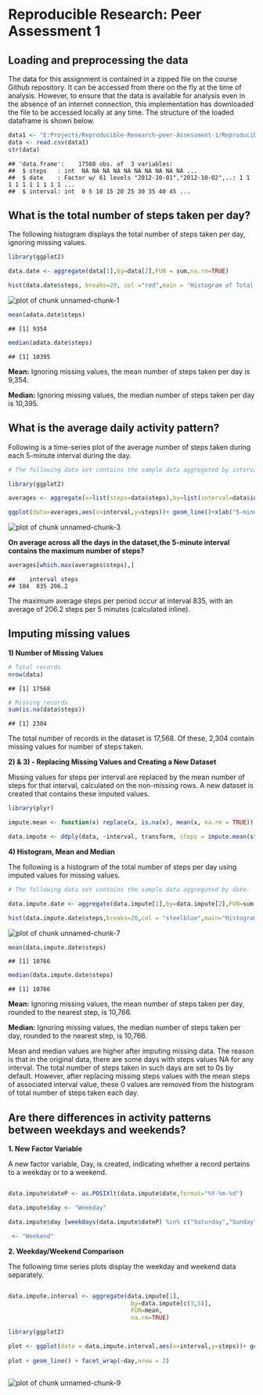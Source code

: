 # Reproducible Research: Peer Assessment 1

## Loading and preprocessing the data

The data for this assignment is contained in a zipped file on the course Github repository.  It can be accessed from there on the fly at the time of analysis.  However, to ensure that the data is available for analysis even in the absence of an internet connection, this implementation has downloaded the file to be accessed locally at any time.  The structure of the loaded dataframe is shown below.

```r
data1 <- "E:Projects/Reproducible-Research-peer-Assessment-1/Reproducible-Research-Peer-Assessment-1/activity.csv"
data <- read.csv(data1)
str(data)

```

```
## 'data.frame':	17568 obs. of  3 variables:
##  $ steps   : int  NA NA NA NA NA NA NA NA NA NA ...
##  $ date    : Factor w/ 61 levels "2012-10-01","2012-10-02",..: 1 1 1 1 1 1 1 1 1 1 ...
##  $ interval: int  0 5 10 15 20 25 30 35 40 45 ...
```

## What is the total number of steps taken per day?

The following histogram displays the total number of steps taken per day, ignoring missing values.

```r
library(ggplot2)

data.date <- aggregate(data[1],by=data[2],FUN = sum,na.rm=TRUE)

hist(data.date$steps, breaks=20, col ="red",main = "Histogram of Total Number of Steps Taken Per Day",xlab="Steps Per Day")

```

![plot of chunk unnamed-chunk-1](./PA1_template_files/figure-html/unnamed-chunk-2.png) 

```r
mean(adata.date$steps)   
```

```
## [1] 9354
```

```r
median(adata.date$steps) 
```

```
## [1] 10395
```

**Mean:** Ignoring missing values, the mean number of steps taken per day is 9,354.

**Median:** Ignoring missing values, the median number of steps taken per day is 10,395.

## What is the average daily activity pattern?
Following is a time-series plot of the average number of steps taken during each 5-minute interval during the day.

```r
# The following data set contains the sample data aggregated by interval.

library(ggplot2)

averages <- aggregate(x=list(steps=data$steps),by=list(interval=data$interval),FUN=mean,na.rm=TRUE)

ggplot(data=averages,aes(x=interval,y=steps))+ geom_line()+xlab("5-minute interval")+ylab("Average number of steps taken")


```

![plot of chunk unnamed-chunk-3](./PA1_template_files/figure-html/unnamed-chunk-3.png) 

**On average across all the days in the dataset,the 5-minute interval contains the maximum number of steps?**


```r
averages[which.max(averages$steps),]
```

```
##    interval steps
## 104  835 206.2
```

The maximum average steps per period occur at interval 835, with an average of 206.2 steps per 5 minutes (calculated inline).

## Imputing missing values

**1) Number of Missing Values**

```r
# Total records
nrow(data)
```

```
## [1] 17568
```

```r
# Missing records
sum(is.na(data$steps))
```

```
## [1] 2304
```
The total number of records in the dataset is 17,568.  Of these, 2,304 contain missing values for number of steps taken.

**2) & 3) - Replacing Missing Values and Creating a New Dataset**

Missing values for steps per interval are replaced by the mean number of steps for that interval, calculated on the non-missing rows.  A new dataset is created that contains these imputed values.

```r
library(plyr)

impute.mean <- function(x) replace(x, is.na(x), mean(x, na.rm = TRUE))

data.impute <- ddply(data, ~interval, transform, steps = impute.mean(steps))
```

**4) Histogram, Mean and Median**

The following is a histogram of the total number of steps per day using imputed values for missing values.

```r
# The following data set contains the sample data aggregated by date.

data.impute.date <- aggregate(data.impute[1],by=data.impute[2],FUN=sum,na.rm=TRUE)

hist(data.impute.date$steps,breaks=20,col = "steelblue",main="Histogram of Total Number of Steps Taken Per Day(Imputed Data)",xlab="Steps Per Day")
```

![plot of chunk unnamed-chunk-7](./PA1_template_files/figure-html/unnamed-chunk-7.png) 

```r
mean(data.impute.date$steps)  
```

```
## [1] 10766
```

```r
median(data.impute.date$steps) 
```

```
## [1] 10766
```

**Mean:** Ignoring missing values, the mean number of steps taken per day, rounded to the nearest step, is 10,766.

**Median:** Ignoring missing values, the median number of steps taken per day, rounded to the nearest step, is 10,766.

Mean and median values are higher after imputing missing data. The reason is that in the original data, there are some days with steps values NA for any interval. The total number of steps taken in such days are set to 0s by default. However, after replacing missing steps values with the mean steps of associated interval value, these 0 values are removed from the histogram of total number of steps taken each day.



## Are there differences in activity patterns between weekdays and weekends?

**1. New Factor Variable**

A new factor variable, Day, is created, indicating whether a record pertains to a weekday or to a weekend.

```r

data.impute$dateP <- as.POSIXlt(data.impute$date,format="%Y-%m-%d")

data.impute$day <- "Weekday"

data.impute$day [weekdays(data.impute$dateP) %in% c("Saturday","Sunday")]

 <- "Weekend"

```

**2. Weekday/Weekend Comparison**

The following time series plots display the weekday and weekend data separately.  


```r

data.impute.interval <- aggregate(data.impute[1],
                                   by=data.impute[c(3,5)],
                                   FUN=mean,
                                   na.rm=TRUE)

library(ggplot2)

plot <- ggplot(data = data.impute.interval,aes(x=interval,y=steps))+ geom_line()+xlab("5-minute interval")+ylab("Number Of Steps") 
  
plot + geom_line() + facet_wrap(~day,nrow = 2)



```

![plot of chunk unnamed-chunk-9](./PA1_template_files/figure-html/unnamed-chunk-9.png) 
